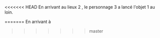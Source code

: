 <<<<<<< HEAD
En arrivant au lieux 2 , le personnage 3 a lancé l'objet 1 au loin.
 
=======
En arrivant à 
>>>>>>> master
